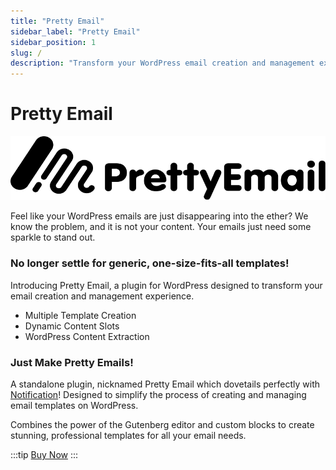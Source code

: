 ```yaml
---
title: "Pretty Email"
sidebar_label: "Pretty Email"
sidebar_position: 1
slug: /
description: "Transform your WordPress email creation and management experience with Pretty Email - a plugin designed to create stunning, professional email templates using Gutenberg editor and custom blocks."
---
```


# Pretty Email

![Pretty Email Logo](./assets/pretty-email-logo-black.png)

Feel like your WordPress emails are just disappearing into the ether? We know the problem, and it is not your content. Your emails just need some sparkle to stand out.

### No longer settle for generic, one-size-fits-all templates!

Introducing Pretty Email, a plugin for WordPress designed to transform your email creation and management experience.

* Multiple Template Creation
* Dynamic Content Slots
* WordPress Content Extraction

### Just Make Pretty Emails!

A standalone plugin, nicknamed Pretty Email which dovetails perfectly with [Notification](https://bracketspace.com/notification/)! Designed to simplify the process of creating and managing email templates on WordPress.

Combines the power of the Gutenberg editor and custom blocks to create stunning, professional templates for all your email needs.

:::tip
[Buy Now](https://bracketspace.com/downloads/pretty-email/)
:::